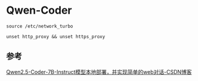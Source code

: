 # Qwen-Coder

```
source /etc/network_turbo
```

```
unset http_proxy && unset https_proxy
```

## 参考
[Qwen2.5-Coder-7B-Instruct模型本地部署，并实现简单的web对话-CSDN博客](https://blog.csdn.net/qq_49855405/article/details/143667833)

